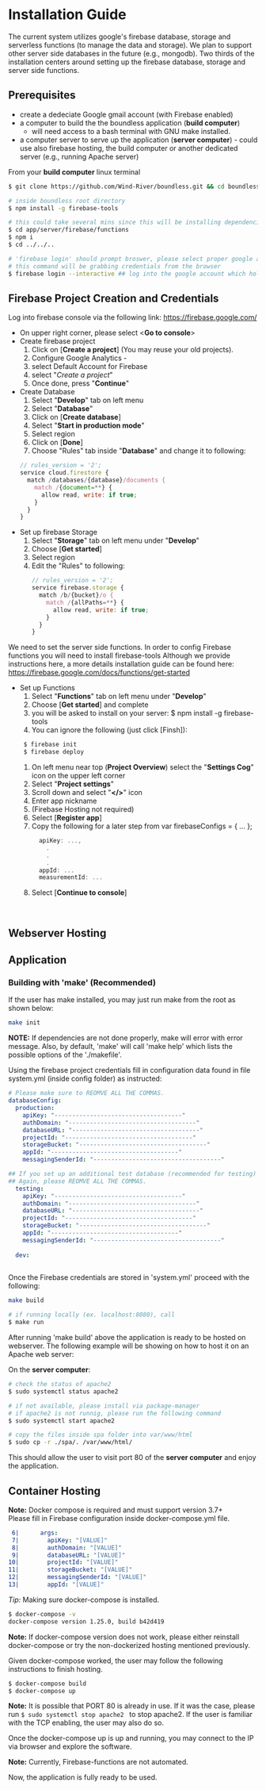 # Installation Guide

The current system utilizes google's firebase database, storage and serverless functions (to manage the data and storage). We plan to support other server side databases in the future (e.g., mongodb). Two thirds of the installation centers around setting up the firebase database, storage and server side functions. 

## Prerequisites
  * create a dedeciate Google gmail account (with Firebase enabled)
  * a computer to build the the boundless application (**build computer**)
    * will need access to a bash terminal with GNU make installed. 
  * a computer server to serve up the application (**server computer**) - could use also firebase hosting, the build computer or another dedicated server (e.g., running Apache server)
  
From your **build computer** linux terminal
```bash
$ git clone https://github.com/Wind-River/boundless.git && cd boundless
```


```bash
# inside boundless root directory
$ npm install -g firebase-tools

# this could take several mins since this will be installing dependencies
$ cd app/server/firebase/functions 
$ npm i 
$ cd ../../..

# 'firebase login' should prompt broswer, please select proper google account since
# this command will be grabbing credentials from the browser
$ firebase login --interactive ## log into the google account which holds the firebase project
```

## Firebase Project Creation and Credentials
Log into firebase console via the following link: https://firebase.google.com/

* On upper right corner, please select <**Go to console**>
* Create firebase project
  1. Click on [**Create a project**] (You may reuse your old projects).
  1. Configure Google Analytics - 
  1. select Default Account for Firebase
  1. select "_Create a project_"
  1. Once done, press "**Continue**"
* Create Database
  1. Select "**Develop**" tab on left menu
  1. Select "**Database**" 
  1. Click on [**Create database**]
  1. Select "**Start in production mode**"
  1. Select region
  1. Click on [**Done**]
  1. Choose "Rules" tab inside "**Database**" and change it to following:
  ```js
  // rules_version = '2';
  service cloud.firestore {
    match /databases/{database}/documents {
      match /{document=**} {
        allow read, write: if true;
      }
    }
  }
  ```
* Set up firebase Storage
  1. Select "**Storage**" tab on left menu under "**Develop**"
  1. Choose [**Get started**]
  1. Select region
  1. Edit the "Rules" to following:
      ```js
      // rules_version = '2';
      service firebase.storage {
        match /b/{bucket}/o {
          match /{allPaths=**} {
            allow read, write: if true;
          }
        }
      }
      ```
We need to set the server side functions. In order to config Firebase functions you will need to install firebase-tools
Although we provide instructions here, a more details installation guide can be found here:
https://firebase.google.com/docs/functions/get-started
* Set up Functions
  1. Select "**Functions**" tab on left menu under "**Develop**"
  1. Choose [**Get started**] and complete
  1. you will be asked to install on your server: $ npm install -g firebase-tools
  1. You can ignore the following (just click [Finsh]):
   ```bash
    $ firebase init
    $ firebase deploy
    ```
  1. On left menu near top (**Project Overview**) select the "**Settings Cog**" icon on the upper left corner
  1. Select "**Project settings**"
  1. Scroll down and select "**</>**" icon
  1. Enter app nickname 
  1. (Firebase Hosting not required)
  1. Select [**Register app**]
  1. Copy the following for a later step from var firebaseConfigs = { ... };
      ```js
        apiKey: ...,
          .
          .
          .
        appId: ...
        measurementId: ...
      ```
  1. Select [**Continue to console**]
<br />

## Webserver Hosting

## Application

### Building with 'make' (Recommended)
If the user has make installed, you may just run make from the root as shown below:
```bash
make init
```

**NOTE:** If dependencies are not done properly, make will error with error message. Also, by default, 'make' will call 'make help' which lists the possible options of the './makefile'.


Using the firebase project credentials fill in configuration data found in file system.yml (inside config folder) as 
instructed:

```yml
# Please make sure to REOMVE ALL THE COMMAS.
databaseConfig:
  production:
    apiKey: "------------------------------------"
    authDomain: "------------------------------------"
    databaseURL: "------------------------------------"
    projectId: "------------------------------------"
    storageBucket: "------------------------------------"
    appId: "------------------------------------"
    messagingSenderId: "------------------------------------"

## If you set up an additional test database (recommended for testing)
## Again, please REOMVE ALL THE COMMAS.
  testing:
    apiKey: "------------------------------------"
    authDomain: "------------------------------------"
    databaseURL: "------------------------------------"
    projectId: "------------------------------------"
    storageBucket: "------------------------------------"
    appId: "------------------------------------"
    messagingSenderId: "------------------------------------"
    
  dev:
  
```

Once the Firebase credentials are stored in 'system.yml' proceed with the following:

```bash
make build

# if running locally (ex. localhost:8080), call
$ make run

```

After running 'make build' above the application is ready to be hosted on webserver.
The following example will be showing on how to host it on an Apache web server:

On the **server computer**: 
```bash
# check the status of apache2
$ sudo systemctl status apache2

# if not available, please install via package-manager
# if apache2 is not runnig, please run the following command
$ sudo systemctl start apache2

# copy the files inside spa folder into var/www/html
$ sudo cp -r ./spa/. /var/www/html/
```

This should allow the user to visit port 80 of the **server computer** and enjoy the
application.

## Container Hosting

**Note:** Docker compose is required and must support version 3.7+
<br />
Please fill in Firebase configuration inside docker-compose.yml file.
```yaml
 6|      args:
 7|        apiKey: "[VALUE]"
 8|        authDomain: "[VALUE]"
 9|        databaseURL: "[VALUE]"
10|        projectId: "[VALUE]"
11|        storageBucket: "[VALUE]"
12|        messagingSenderId: "[VALUE]"
13|        appId: "[VALUE]"
```

_Tip:_ Making sure docker-compose is installed.

```bash
$ docker-compose -v
docker-compose version 1.25.0, build b42d419
```

**Note:** If docker-compose version does not work, please either reinstall
docker-compose or try the non-dockerized hosting mentioned previously.

Given docker-compose worked, the user may follow the following instructions to
finish hosting.

```bash
$ docker-compose build
$ docker-compose up
```

**Note:** It is possible that PORT 80 is already in use. If it was the case, 
please run ```$ sudo systemctl stop apache2 ``` to stop apache2. If the user is 
familiar with the TCP enabling, the user may also do so.

Once the docker-compose up is up and running, you may connect to the IP via
browser and explore the software.

**Note:** Currently, Firebase-functions are not automated.


Now, the application is fully ready to be used.

